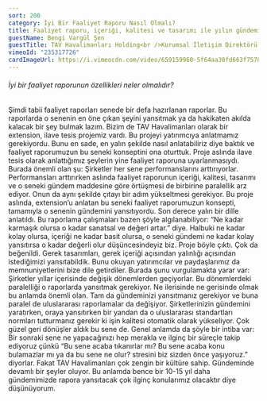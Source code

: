 ```yaml
---
sort: 200
category: İyi Bir Faaliyet Raporu Nasıl Olmalı?
title: Faaliyet raporu, içeriği, kalitesi ve tasarımı ile yılın gündemini yansıtmalı.
guestName: Bengi Vargül Şen
guestTitle: TAV Havalimanları Holding<br />Kurumsal İletişim Direktörü
vimeoId: "235317726"
cardImageUrl: https://i.vimeocdn.com/video/659159960-5f64aa30fd663f7578d29405d0f8ed63d493e1433fc3e357cd55b5c1848d4a10-d.jpg?mw=535&mh=301
---
```


###### İyi bir faaliyet raporunun özellikleri neler olmalıdır?

Şimdi tabii faaliyet raporları senede bir defa hazırlanan raporlar. Bu raporlarda o senenin en öne çıkan şeyini yansıtmak ya da hakikaten akılda kalacak bir şey bulmak lazım. Bizim de TAV Havalimanları olarak bir extension, ilave tesis projemiz vardı. Bu projeyi yatırımcıya anlatmamız gerekiyordu. Bunu en sade, en yalın şekilde nasıl anlatabiliriz diye baktık ve faaliyet raporumuzun bu seneki konseptini ona oturttuk. Proje aslında ilave tesis olarak anlattığımız şeylerin yine faaliyet raporuna uyarlanmasıydı. Burada önemli olan şu: Şirketler her sene performanslarını arttırıyorlar. Performansları arttırırken aslında faaliyet raporunun içeriği, kalitesi, tasarımı ve o seneki gündem maddesine göre örtüşmesi de birbirine paralellik arz ediyor. Onun da aynı şekilde çıtayı bir adım yükseltmesi gerekiyor. Bu proje aslında, extension’u anlatan bu seneki faaliyet raporumuzun konsepti, tamamıyla o senenin gündemini yansıtıyordu. Son derece yalın bir dille anlatıldı. Bu raporlama çalışmaları bazen şöyle algılanabiliyor: “Ne kadar karmaşık olursa o kadar sanatsal ve değeri artar.” diye. Halbuki ne kadar kolay olursa, içeriği ne kadar basit olursa, o seneki gündemi ne kadar kolay yansıtırsa o kadar değerli olur düşüncesindeyiz biz. Proje böyle çıktı. Çok da beğenildi. Gerek tasarımları, gerek içeriği açısından yalınlığı açısından istediğimizi yansıtabildik. Bunu okuyan yatırımcılar ve paydaşlarımız da memnuniyetlerini bize dile getirdiler. Burada şunu vurgulamakta yarar var: Şirketler yıllar içerisinde değişik dönemlerden geçiyorlar. Bu dönemlerdeki paralelliği o raporlarda yansıtmak gerekiyor. Ne ilerisinde ne gerisinde olmak bu anlamda önemli olan. Tam da gündeminizi yansıtmanız gerekiyor ve buna paralel de uluslararası raporlamalar da değişiyor. Şirketlerinizin gündemini yaratırken, oraya yansıtırken bir yandan da o uluslararası standartları normları tutturmanız gerekir ki işin kalitesi otomatik olarak yükseliyor. Çok güzel geri dönüşler aldık bu sene de. Genel anlamda da şöyle bir intiba var: Bir sonraki sene ne yapacağınızı hep merakla ve ilginç bir süreçle takip ediyoruz çünkü “Bu sene acaba tıkanırlar mı? Bu sene acaba konu bulamazlar mı ya da bu sene ne olur? stresini biz sizden önce yaşıyoruz.” diyorlar. Fakat TAV Havalimanları çok zengin bir kültüre sahip. Gündeminde devamlı bir şeyler oluyor. Bu anlamda bence bir 10-15 yıl daha gündemimizde rapora yansıtacak çok ilginç konularımız olacaktır diye düşünüyorum.
